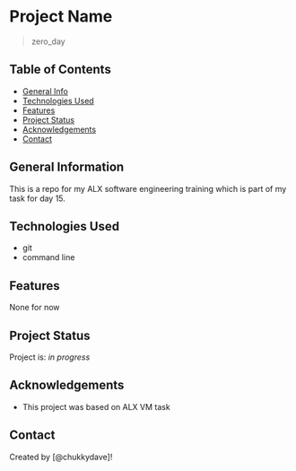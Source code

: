 # Project Name
> zero_day

## Table of Contents
* [General Info](#general-information)
* [Technologies Used](#technologies-used)
* [Features](#features)
* [Project Status](#project-status)
* [Acknowledgements](#acknowledgements)
* [Contact](#contact)
<!-- * [License](#license) -->


## General Information
This is a repo for my ALX software engineering training which is part of my task for day 15.


## Technologies Used
- git
- command line


## Features
None for now


## Project Status
Project is: _in progress_


## Acknowledgements
- This project was based on ALX VM task


## Contact
Created by [@chukkydave]!
